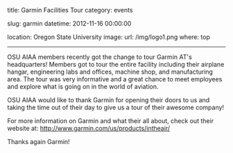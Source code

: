 title: Garmin Facilities Tour
category: events

slug: garmin
datetime: 2012-11-16 00:00:00

location: Oregon State University
image:
    url: /img/logo1.png
    where: top

---

OSU AIAA members recently got the change to tour Garmin AT's headquarters!
Members got to tour the entire facility including their airplane hangar,
engineering labs and offices, machine shop, and manufacturing area. The tour
was very informative and a great chance to meet employees and explore what is
going on in the world of aviation.

OSU AIAA would like to thank Garmin for opening their doors to us and taking
the time out of their day to give us a tour of their awesome company!

For more information on Garmin and what their all about, check out their
website at: http://www.garmin.com/us/products/intheair/

Thanks again Garmin!
